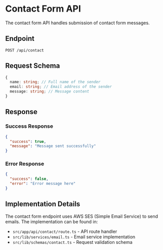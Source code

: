 # Contact Form API

The contact form API handles submission of contact form messages.

## Endpoint

`POST /api/contact`

## Request Schema

```typescript
{
  name: string; // Full name of the sender
  email: string; // Email address of the sender
  message: string; // Message content
}
```

## Response

### Success Response

```json
{
  "success": true,
  "message": "Message sent successfully"
}
```

### Error Response

```json
{
  "success": false,
  "error": "Error message here"
}
```

## Implementation Details

The contact form endpoint uses AWS SES (Simple Email Service) to send emails. The implementation can be found in:

- `src/app/api/contact/route.ts` - API route handler
- `src/lib/services/email.ts` - Email service implementation
- `src/lib/schemas/contact.ts` - Request validation schema
